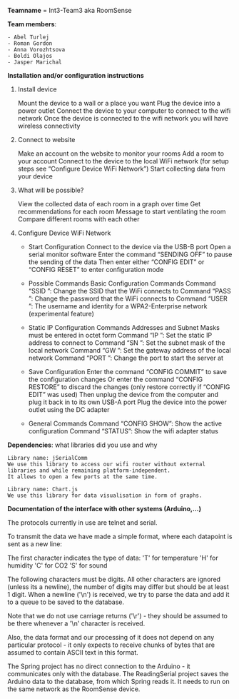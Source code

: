 **Teamname** = Int3-Team3 aka RoomSense

**Team members**:

    - Abel Turlej
    - Roman Gordon
    - Anna Vorozhtsova
    - Boldi Olajos
    - Jasper Marichal

**Installation and/or configuration instructions**
    
1. Install device

    Mount the device to a wall or a place you want
    Plug the device into a power outlet
    Connect the device to your computer to connect to the wifi network
    Once the device is connected to the wifi network you will have wireless connectivity


2. Connect to website

    Make an account on the website to monitor your rooms
    Add a room to your account
    Connect to the device to the local WiFi network (for setup steps see “Configure Device WiFi Network”)
    Start collecting data from your device


3. What will be possible? 

    View the collected data of each room in a graph over time
    Get recommendations for each room
    Message to start ventilating the room
    Compare different rooms with each other


4. Configure Device WiFi Network

    - Start Configuration
    Connect to the device via the USB-B port
    Open a serial monitor software
    Enter the command “SENDING OFF” to pause the sending of the data
    Then enter either “CONFIG EDIT” or “CONFIG RESET” to enter configuration mode

    - Possible Commands
    Basic Configuration Commands
    Command “SSID <network name>”: Change the SSID that the WiFi connects to
    Command “PASS <wifi password>”: Change the password that the WiFi connects to
    Command “USER <username>”: The username and identity for a WPA2-Enterprise network (experimental feature)

    - Static IP Configuration Commands
    Addresses and Subnet Masks must be entered in octet form
    Command “IP <ip address>”: Set the static IP address to connect to
    Command “SN <subnet mask>”: Set the subnet mask of the local network
    Command “GW <gateway address>”: Set the gateway address of the local network
    Command “PORT <port number>”: Change the port to start the server at

    - Save Configuration
    Enter the command “CONFIG COMMIT” to save the configuration changes
    Or enter the command “CONFIG RESTORE” to discard the changes (only restore correctly if “CONFIG EDIT” was used)
    Then unplug the device from the computer and plug it back in to its own USB-A port
    Plug the device into the power outlet using the DC adapter

    - General Commands
    Command “CONFIG SHOW”: Show the active configuration
    Command “STATUS”: Show the wifi adapter status




**Dependencies**: what libraries did you use and why

    Library name: jSerialComm
    We use this library to access our wifi router without external libraries and while remaining platform-independent.
    It allows to open a few ports at the same time.

    Library name: Chart.js
    We use this library for data visualisation in form of graphs. 


**Documentation of the interface with other systems (Arduino,...)**

The protocols currently in use are telnet and serial.

To transmit the data we have made a simple format, where each datapoint is sent as a new line:

The first character indicates the type of data:
'T' for temperature
'H' for humidity
'C' for CO2
'S' for sound

The following characters must be digits. All other characters are ignored (unless its a newline), the number of digits 
may differ but should be at least 1 digit.
When a newline ('\n') is received, we try to parse the data and add it to a queue to be saved to the database.

Note that we do not use carriage returns ('\r') - they should be assumed to be there whenever a '\n' character is received.

Also, the data format and our processing of it does not depend on any particular protocol - it only expects to receive chunks of bytes that are assumed to contain ASCII text in this format. 

The Spring project has no direct connection to the Arduino - it communicates only with the database.
The ReadingSerial project saves the Arduino data to the database, from which Spring reads it. It needs to run
on the same network as the RoomSense device.
